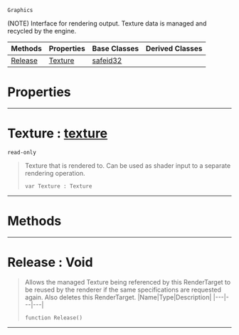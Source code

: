 `Graphics`

(NOTE) Interface for rendering output. Texture data is managed and recycled by the engine.

|Methods|Properties|Base Classes|Derived Classes|
|---|---|---|---|
|[ Release](https://github.com/zeroengineteam/ZeroDocs/code_reference/class_reference/rendertarget.markdown#release-void)|[ Texture](https://github.com/zeroengineteam/ZeroDocs/code_reference/class_reference/rendertarget.markdown#texture-zero-engine-docu)|[safeid32](https://github.com/zeroengineteam/ZeroDocs/code_reference/class_reference/safeid32.markdown)| |


 #  Properties


---  
 #  Texture : [texture](https://github.com/zeroengineteam/ZeroDocs/code_reference/class_reference/texture.markdown)

 `read-only`

> Texture that is rendered to. Can be used as shader input to a separate rendering operation.
> ``` lang=cpp, name=Zilch
> var Texture : Texture


---  
 #  Methods


---  
 #  Release : Void

> Allows the managed Texture being referenced by this RenderTarget to be reused by the renderer if the same specifications are requested again. Also deletes this RenderTarget.
> |Name|Type|Description|
> |---|---|---|
> ``` lang=cpp, name=Zilch
> function Release()
> ``` 


---  
 

 
